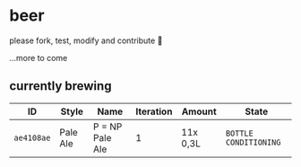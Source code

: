 # beer
please fork, test, modify and contribute 🍻

...more to come

## currently brewing

| **ID** | **Style** | **Name** | **Iteration** | **Amount** | **State** |
| --- | --- | --- | --- | --- | --- |
| `ae4108ae` | Pale Ale | P = NP Pale Ale | 1 | 11x 0,3L | `BOTTLE CONDITIONING` |
